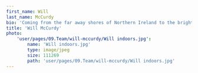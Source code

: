 ```yaml
---
first_name: Will
last_name: McCurdy
bio: 'Coming from the far away shores of Northern Ireland to the bright lights of London, Will is an English Literature graduate, who has transferred his love of language from poetry to PR. A newcomer to Spark, he’s yet to pick a side in the coffee wars and remains a conscientious objector to fantasy football. When he’s not in the office he’s searching London for great gigs or volunteering for local charities.'
title: 'Will McCurdy'
photo:
    'user/pages/09.Team/will-mccurdy/Will indoors.jpg':
        name: 'Will indoors.jpg'
        type: image/jpeg
        size: 111269
        path: 'user/pages/09.Team/will-mccurdy/Will indoors.jpg'
---
```


